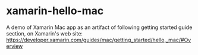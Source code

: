 # xamarin-hello-mac
A demo of Xamarin Mac app as an artifact of following getting started guide section, on Xamarin's web site: https://developer.xamarin.com/guides/mac/getting_started/hello,_mac/#Overview
